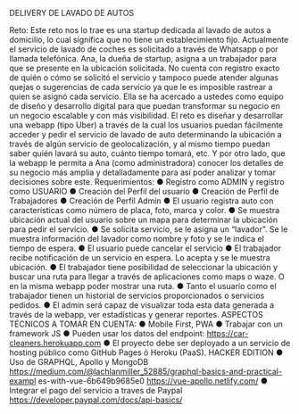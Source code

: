 DELIVERY DE LAVADO DE AUTOS

Reto:
Este reto nos lo trae es una startup dedicada al lavado de autos a domicilio, lo cual significa que no tiene un establecimiento fijo. 
Actualmente el servicio de lavado de coches es solicitado a través de Whatsapp o por llamada telefónica. Ana, la dueña de startup, asigna a un trabajador para que se presente en la ubicación solicitada. No cuenta con registro exacto de quién o cómo se solicitó el servicio y tampoco puede atender algunas quejas o sugerencias de cada servicio ya que le es imposible rastrear a quien se asignó cada servicio. 
Ella se ha acercado a ustedes como equipo de diseño y desarrollo digital para que puedan transformar su negocio en un negocio escalable y con más visibilidad. 
El reto es diseñar y desarrollar una webapp (tipo Uber) a través de la cual los usuarios puedan fácilmente acceder y pedir el servicio de lavado de auto determinando la ubicación a través de algún servicio de geolocalización, y al mismo tiempo puedan saber quién lavará su auto, cuánto tiempo tomará, etc. 
Y por otro lado, que la webapp le permita a Ana (como administradora) conocer los detalles de su negocio más amplia y detalladamente para así poder analizar y tomar decisiones sobre este. 
Requerimientos:
● Registro como ADMIN y registro como USUARIO 
● Creación del Perfil del usuario 
● Creación de Perfil de Trabajadores 
● Creación de Perfil Admin 
● El usuario registra auto con características como número de placa, foto, marca y 
color. 
● Se muestra ubicación actual del usuario sobre un mapa para determinar la 
ubicación para pedir el servicio. 
● Se solicita servicio, se le asigna un “lavador”. Se le muestra información 
del lavador como nombre y foto y se le indica el tiempo de espera. 
● El usuario puede cancelar el servicio 
● El trabajador recibe notificación de un servicio en espera. Lo acepta y se le 
muestra ubicación. 
● El trabajador tiene posibilidad de seleccionar la ubicación y buscar una ruta para 
llegar a través de aplicaciones como maps o waze. O en la misma webapp poder mostrar una ruta. 
● Tanto el usuario como el trabajador tienen un historial de servicios 
proporcionados o servicios pedidos. 
● El admin será capaz de visualizar toda esta data generada a través de la 
webapp, ver estadísticas y generar reportes. 
ASPECTOS TÉCNICOS A TOMAR EN CUENTA: 
● Mobile First, PWA 
● Trabajar con un framework JS
● Pueden usar los datos del endpoint: https://car-cleaners.herokuapp.com
● El proyecto debe ser deployado a un servicio de hosting público como GitHub Pages 
ó Heroku (PaaS). 
HACKER EDITION 
● Uso de GRAPHQL, Apollo y MongoDB https://medium.com/@lachlanmiller_52885/graphql-basics-and-practical-exampl es-with-vue-6b649b9685e0 
https://vue-apollo.netlify.com/ 
● Integrar el pago del servicio a traves de Paypal https://developer.paypal.com/docs/api-basics/ 